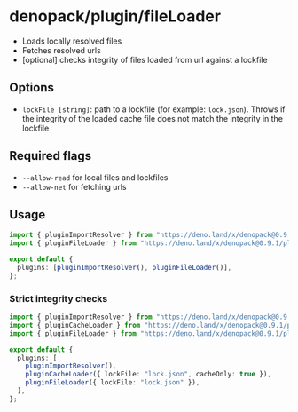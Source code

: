 # denopack/plugin/fileLoader

- Loads locally resolved files
- Fetches resolved urls
- [optional] checks integrity of files loaded from url against a lockfile

## Options

- `lockFile [string]`: path to a lockfile (for example: `lock.json`). Throws if the integrity of the loaded cache file does not match the integrity in the lockfile

## Required flags

- `--allow-read` for local files and lockfiles
- `--allow-net` for fetching urls

## Usage

```ts
import { pluginImportResolver } from "https://deno.land/x/denopack@0.9.1/plugin/importResolver/mod.ts";
import { pluginFileLoader } from "https://deno.land/x/denopack@0.9.1/plugin/fileLoader/mod.ts";

export default {
  plugins: [pluginImportResolver(), pluginFileLoader()],
};
```

### Strict integrity checks

```ts
import { pluginImportResolver } from "https://deno.land/x/denopack@0.9.1/plugin/importResolver/mod.ts";
import { pluginCacheLoader } from "https://deno.land/x/denopack@0.9.1/plugin/cacheLoader/mod.ts";
import { pluginFileLoader } from "https://deno.land/x/denopack@0.9.1/plugin/filLoader/mod.ts";

export default {
  plugins: [
    pluginImportResolver(),
    pluginCacheLoader({ lockFile: "lock.json", cacheOnly: true }),
    pluginFileLoader({ lockFile: "lock.json" }),
  ],
};
```

